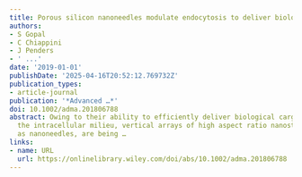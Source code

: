```yaml
---
title: Porous silicon nanoneedles modulate endocytosis to deliver biological payloads
authors:
- S Gopal
- C Chiappini
- J Penders
- ' ...'
date: '2019-01-01'
publishDate: '2025-04-16T20:52:12.769732Z'
publication_types:
- article-journal
publication: '*Advanced …*'
doi: 10.1002/adma.201806788
abstract: Owing to their ability to efficiently deliver biological cargo and sense
  the intracellular milieu, vertical arrays of high aspect ratio nanostructures, known
  as nanoneedles, are being …
links:
- name: URL
  url: https://onlinelibrary.wiley.com/doi/abs/10.1002/adma.201806788
---
```


